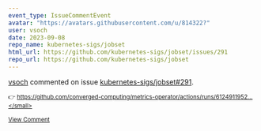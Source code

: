 ```yaml
---
event_type: IssueCommentEvent
avatar: "https://avatars.githubusercontent.com/u/814322?"
user: vsoch
date: 2023-09-08
repo_name: kubernetes-sigs/jobset
html_url: https://github.com/kubernetes-sigs/jobset/issues/291
repo_url: https://github.com/kubernetes-sigs/jobset
---
```


<a href='https://github.com/vsoch' target='_blank'>vsoch</a> commented on issue <a href='https://github.com/kubernetes-sigs/jobset/issues/291' target='_blank'>kubernetes-sigs/jobset#291</a>.

<small>:point_right: https://github.com/converged-computing/metrics-operator/actions/runs/6124911952...</small>

<a href='https://github.com/kubernetes-sigs/jobset/issues/291' target='_blank'>View Comment</a>
